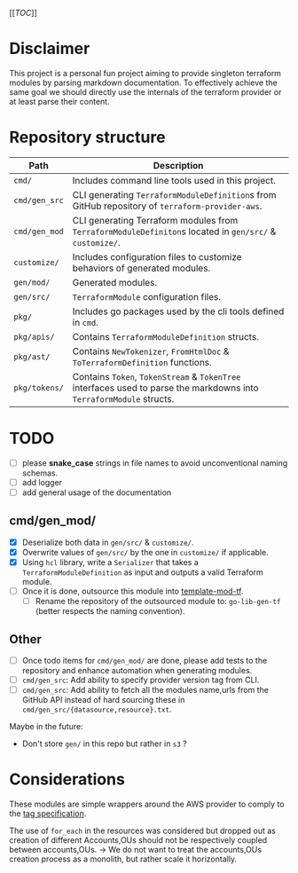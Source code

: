 [[_TOC_]]

# Disclaimer

This project is a personal fun project aiming to provide singleton terraform modules by parsing markdown documentation.
To effectively achieve the same goal we should directly use the internals of the terraform provider or at least parse
their content.

# Repository structure

| Path          | Description                                                                                                          |
|---------------|----------------------------------------------------------------------------------------------------------------------|
| `cmd/`        | Includes command line tools used in this project.                                                                    |
| `cmd/gen_src` | CLI generating `TerraformModuleDefinition`s from GitHub repository of `terraform-provider-aws`.                      |
| `cmd/gen_mod` | CLI generating Terraform modules from `TerraformModuleDefiniton`s located in `gen/src/` & `customize/`.              |
| `customize/`  | Includes configuration files to customize behaviors of generated modules.                                            |
| `gen/mod/`    | Generated modules.                                                                                                   |
| `gen/src/`    | `TerraformModule` configuration files.                                                                               |
| `pkg/`        | Includes go packages used by the cli tools defined in `cmd`.                                                         |
| `pkg/apis/`   | Contains `TerraformModuleDefinition` structs.                                                                        | 
| `pkg/ast/`    | Contains `NewTokenizer`, `FromHtmlDoc` & `ToTerraformDefinition` functions.                                          | 
| `pkg/tokens/` | Contains `Token`, `TokenStream` & `TokenTree` interfaces used to parse the markdowns into `TerraformModule` structs. |


# TODO

- [ ] please **snake_case** strings in file names to avoid unconventional naming schemas.  
- [ ] add logger
- [ ] add general usage of the documentation

## cmd/gen_mod/
- [x] Deserialize both data in `gen/src/` & `customize/`.
- [x] Overwrite values of `gen/src/` by the one in `customize/` if applicable.
- [x] Using `hcl` library, write a `Serializer` that takes a `TerraformModuleDefinition` as input and outputs a valid
Terraform module.
- [ ] Once it is done, outsource this module into [template-mod-tf](https://gitlab.com/alexandre.mahdhaoui/template-mod-tf).
  - [ ] Rename the repository of the outsourced module to: `go-lib-gen-tf` (better respects the naming convention).

## Other
- [ ] Once todo items for `cmd/gen_mod/` are done, please add tests to the repository and enhance automation when generating modules.
- [ ] `cmd/gen_src`: Add ability to specify provider version tag from CLI.
- [ ] `cmd/gen_src`: Add ability to fetch all the modules name,urls from the GitHub API instead of hard sourcing these in 
`cmd/gen_src/{datasource,resource}.txt`.

Maybe in the future:
- Don't store `gen/` in this repo but rather in `s3` ?

# Considerations

These modules are simple wrappers around the AWS provider to comply to the 
[tag specification](https://gitlab.com/alexandre.mahdhaoui/spec-tag).

The use of `for_each` in the resources was considered but dropped out as creation of different Accounts,OUs should 
not be respectively coupled between accounts,OUs.
-> We do not want to treat the accounts,OUs creation process as a monolith, but rather scale it horizontally. 
